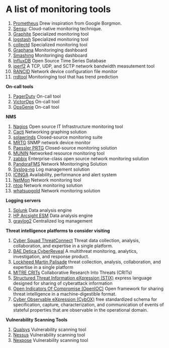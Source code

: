 # A list of monitoring tools

1. [Prometheus](https://prometheus.io/) Drew inspiration from Google Borgmon.
1. [Sensu](https://sensu.io/): Cloud-native monitoring technique.
1. [Graphite](https://graphiteapp.org/) Specialized monitoring tool
1. [logstash](https://www.elastic.co/logstash) Specialized monitoring tool
1. [collectd](https://collectd.org/) Specialized monitoring tool
1. [Graphana](https://grafana.com/) Monitoringing dashboard
1. [Smashing](https://smashing.github.io/) Monitoringing dashboard
1. [InfluxDB](https://www.influxdata.com/) Open Source Time Series Database
1. [iperf2](https://github.com/esnet/iperf) A TCP, UDP, and SCTP network bandwidth measutement tool
1. [RANCID](https://www.shrubbery.net/rancid/) Network device configuration file monitor
1. [rrdtool](https://tiskanto.blogspot.com/2011/12/trend-predictions-with-rrd-tool-not-so.html) Monitoringing tool that has trend prediction

**On-call tools**

1. [PagerDuty](https://www.pagerduty.com/) On-call tool
1. [VictorOps](https://victorops.com/) On-call tool
1. [OpsGenie](https://www.atlassian.com/software/opsgenie) On-call tool

**NMS**

1. [Nagios](https://www.nagios.org/) Open source IT Infrastructure monitoring tool
1. [Cacti](https://www.cacti.net/) Networking graphing solution
1. [solawrinds](https://solawrinds.com/) Closed-source monitoring suite
1. [MRTG](https://oss.oetiker.ch/mrtg/) SNMP network device monitor
1. [Paessler PRTG](https://www.paessler.com/) Closed-source monitoring solution
1. [MUNIN](http://munin-monitoring.org/) Networked resource monitoring tool
1. [zabbix](https://zabbix.com) Enterprise-class open source network monitoring solution
1. [PandoraFMS](http://pandorafms.com/) Network Monitoringing Solution
1. [Syslog-ng](https://www.syslog-ng.com/) Log management solution
1. [ICINGA](https://icinga.com/) Availability, performance and alert system
1. [NetMon](https://www.netmon.com) Network monitoring tool
1. [ntop](https://www.ntop.org/) Network monitoring solution
1. [whatsupgold](https://www.whatsupgold.com/) Network monitoring solution


**Logging servers**

1. [Splunk](https://www.splunk.com/) Data analysis engine
1. [HP Arcsight ESM](https://www.microfocus.com/en-us/products/siem-security-information-event-management/overview) Data analysis engine
1. [graylog2](https://www.graylog.org/) Centralized log management

**Threat intelligence platforms to consider visiting**

1. [Cyber Squad ThreatConnect](http://www.threatconnect.com/) Threat data collection, analysis, collaboration, and expertise in a single platform.
1. [BAE Detica CyberReveal](http://baesystems.com/) A multithreat monitoring, analytics, investigation, and response product.
1. [Lockheed Martin Palisade](http://www.lockheedmartin.com/) threat collection, analysis, collaboration, and expertise in a single platform
1. [MITRE CRITs](https://crits.github.io/) Collaborative Research Into Threats (CRITs)
1. [Structured Threat Information eXpression (STIX)](http://stix.mitre.org/) express language designed for sharing of cyberattack information
1. [Open Indicators Of Compromise (OpenIOC)](http://www.openioc.org/)  Open framework for sharing threat intelligence in a machine-digestible format.
1. [Cyber Observable eXpression (CybOX)](https://cybox.mitre.org/) free standardized schema for specification, capture, characterization, and communication of events of stateful properties that are observable in the operational domain.

**Vulnerability Scanning Tools**
1. [Qualsys](https://www.qualys.com/)  Vulnerability scanning tool
1. [Nessus](https://www.tenable.com/products/nessus)  Vulnerability scanning tool
1. [Nexpose](https://www.rapid7.com/products/nexpose/)  Vulnerability scanning tool
